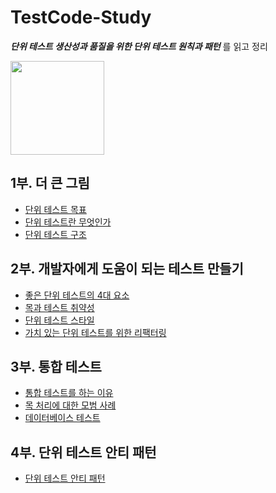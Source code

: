 # TestCode-Study

**_단위 테스트 생산성과 품질을 위한 단위 테스트 원칙과 패턴_** 를 읽고 정리

<img src="https://contents.kyobobook.co.kr/sih/fit-in/458x0/pdt/9791161755748.jpg"  width="150" align="center" />

## 1부. 더 큰 그림

- [단위 테스트 목표](https://github.com/zhwltlr/TestCode-Study/blob/main/1%EC%9E%A5/%EB%8B%A8%EC%9C%84%20%ED%85%8C%EC%8A%A4%ED%8A%B8%20%EB%AA%A9%ED%91%9C.md)
- [단위 테스트란 무엇인가](https://github.com/zhwltlr/TestCode-Study/blob/main/2%EC%9E%A5/%EB%8B%A8%EC%9C%84%20%ED%85%8C%EC%8A%A4%ED%8A%B8%EB%9E%80.md)
- [단위 테스트 구조](https://github.com/zhwltlr/TestCode-Study/blob/main/3%EC%9E%A5/%EB%8B%A8%EC%9C%84%20%ED%85%8C%EC%8A%A4%ED%8A%B8%20%EA%B5%AC%EC%A1%B0.md)

## 2부. 개발자에게 도움이 되는 테스트 만들기

- [좋은 단위 테스트의 4대 요소](https://github.com/zhwltlr/TestCode-Study/blob/main/4%EC%9E%A5/%EB%8B%A8%EC%9C%84%20%ED%85%8C%EC%8A%A4%ED%8A%B8%204%EC%9A%94%EC%86%8C.md)
- [목과 테스트 취약성](https://github.com/zhwltlr/TestCode-Study/blob/main/5%EC%9E%A5/%EB%AA%A9%EA%B3%BC%20%ED%85%8C%EC%8A%A4%ED%8A%B8%20%EC%B7%A8%EC%95%BD%EC%84%B1.md)
- [단위 테스트 스타일](https://github.com/zhwltlr/TestCode-Study/blob/main/6%EC%9E%A5/%EB%8B%A8%EC%9C%84%20%ED%85%8C%EC%8A%A4%ED%8A%B8%20%EC%8A%A4%ED%83%80%EC%9D%BC.md)
- [가치 있는 단위 테스트를 위한 리팩터링]()

## 3부. 통합 테스트

- [통합 테스트를 하는 이유]()
- [목 처리에 대한 모범 사례]()
- [데이터베이스 테스트]()

## 4부. 단위 테스트 안티 패턴

- [단위 테스트 안티 패턴]()
